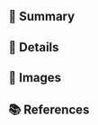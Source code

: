 ## 🌈 Summary

## 🎯 Details

## 📸 Images

<!-- UI の差分があれば比較画像を添付する -->

<!--
| Before | After |
| -- | -- |
|<img src="" width=300>|<img src="" width=300>|
-->

## 📚 References
